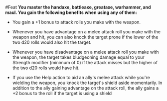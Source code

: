 #Feat
**You master the handaxe, battleaxe, greataxe, warhammer, and maul. You gain the following benefits when using any of them:**

* You gain a +1 bonus to attack rolls you make with the weapon.

* Whenever you have advantage on a melee attack roll you make with the weapon and hit, you can also knock the target prone if the lower of the two d20 rolls would also hit the target.

* Whenever you have disadvantage on a melee attack roll you make with the weapon, the target takes bludgeoning damage equal to your Strength modifier (minimum of 0) if the attack misses but the higher of the two d20 rolls would have hit.

* If you use the Help action to aid an ally's melee attack while you're wielding the weapon, you knock the target's shield aside momentarily. In addition to the ally gaining advantage on the attack roll, the ally gains a +2 bonus to the roll if the target is using a shield